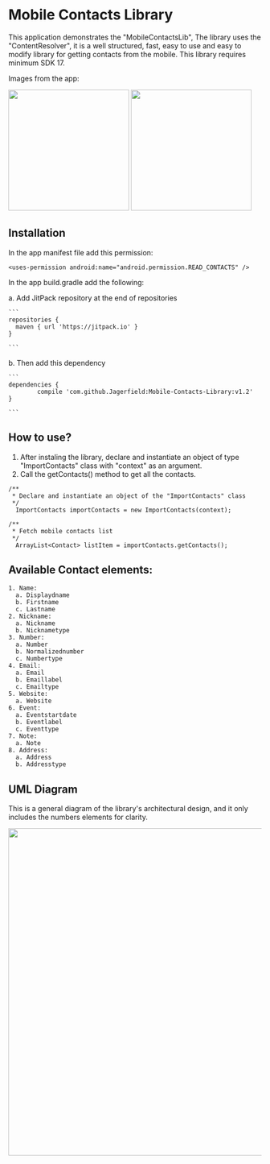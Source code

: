 # Mobile Contacts Library

This application demonstrates the "MobileContactsLib", The library uses the "ContentResolver", it is a well structured, fast, easy to use and easy to modify library for getting contacts from the mobile. This library requires minimum SDK 17.

Images from the app:

<img src="https://github.com/Jagerfield/Mobile-Contacts-Library/blob/master/Snapshots/Screenshot_ContactList.png" width="240">

<img src="https://github.com/Jagerfield/Mobile-Contacts-Library/blob/master/Snapshots/Screenshot_ContactDetails.png" width="240">

## Installation

In the app manifest file add this permission: 

  ```
  <uses-permission android:name="android.permission.READ_CONTACTS" />
 
  ``` 
In the app build.gradle add the following:

  a. Add JitPack repository at the end of repositories 

    ```
    repositories {
      maven { url 'https://jitpack.io' }
    }

    ```
  b. Then add this dependency
 
    ```
    dependencies {
	        compile 'com.github.Jagerfield:Mobile-Contacts-Library:v1.2'
	}
  
    ```

## How to use?

1. After instaling the library, declare and instantiate an object of type "ImportContacts" class with "context" as an argument.
2. Call the getContacts() method to get all the contacts.

  ```
  /**
   * Declare and instantiate an object of the "ImportContacts" class
   */
    ImportContacts importContacts = new ImportContacts(context);

  /**
   * Fetch mobile contacts list
   */
    ArrayList<Contact> listItem = importContacts.getContacts();
  ```

## Available Contact elements:

  ```
  1. Name: 
    a. Displaydname
    b. Firstname
    c. Lastname
  2. Nickname: 
    a. Nickname
    b. Nicknametype
  3. Number: 
    a. Number
    b. Normalizednumber
    c. Numbertype
  4. Email: 
    a. Email
    b. Emaillabel
    c. Emailtype
  5. Website:
    a. Website
  6. Event:
    a. Eventstartdate
    b. Eventlabel
    c. Eventtype
  7. Note:
    a. Note
  8. Address:
    a. Address
    b. Addresstype
  ```

## UML Diagram

This is a general diagram of the library's architectural design, and it only includes the numbers elements for clarity. 

<img src="https://github.com/Jagerfield/Mobile-Contacts-Library/blob/master/Snapshots/ContactLib_UML.PNG" width="650">
